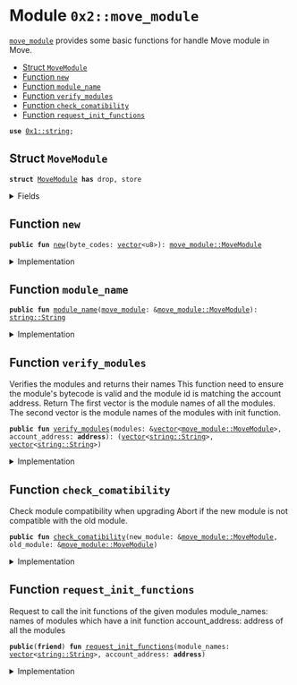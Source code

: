 
<a name="0x2_move_module"></a>

# Module `0x2::move_module`

<code><a href="move_module.md#0x2_move_module">move_module</a></code> provides some basic functions for handle Move module in Move.


-  [Struct `MoveModule`](#0x2_move_module_MoveModule)
-  [Function `new`](#0x2_move_module_new)
-  [Function `module_name`](#0x2_move_module_module_name)
-  [Function `verify_modules`](#0x2_move_module_verify_modules)
-  [Function `check_comatibility`](#0x2_move_module_check_comatibility)
-  [Function `request_init_functions`](#0x2_move_module_request_init_functions)


<pre><code><b>use</b> <a href="">0x1::string</a>;
</code></pre>



<a name="0x2_move_module_MoveModule"></a>

## Struct `MoveModule`



<pre><code><b>struct</b> <a href="move_module.md#0x2_move_module_MoveModule">MoveModule</a> <b>has</b> drop, store
</code></pre>



<details>
<summary>Fields</summary>


<dl>
<dt>
<code>byte_codes: <a href="">vector</a>&lt;u8&gt;</code>
</dt>
<dd>

</dd>
</dl>


</details>

<a name="0x2_move_module_new"></a>

## Function `new`



<pre><code><b>public</b> <b>fun</b> <a href="move_module.md#0x2_move_module_new">new</a>(byte_codes: <a href="">vector</a>&lt;u8&gt;): <a href="move_module.md#0x2_move_module_MoveModule">move_module::MoveModule</a>
</code></pre>



<details>
<summary>Implementation</summary>


<pre><code><b>public</b> <b>fun</b> <a href="move_module.md#0x2_move_module_new">new</a>(byte_codes: <a href="">vector</a>&lt;u8&gt;) : <a href="move_module.md#0x2_move_module_MoveModule">MoveModule</a> {
    <a href="move_module.md#0x2_move_module_MoveModule">MoveModule</a> {
        byte_codes,
    }
}
</code></pre>



</details>

<a name="0x2_move_module_module_name"></a>

## Function `module_name`



<pre><code><b>public</b> <b>fun</b> <a href="move_module.md#0x2_move_module_module_name">module_name</a>(<a href="move_module.md#0x2_move_module">move_module</a>: &<a href="move_module.md#0x2_move_module_MoveModule">move_module::MoveModule</a>): <a href="_String">string::String</a>
</code></pre>



<details>
<summary>Implementation</summary>


<pre><code><b>public</b> <b>fun</b> <a href="move_module.md#0x2_move_module_module_name">module_name</a>(<a href="move_module.md#0x2_move_module">move_module</a>: &<a href="move_module.md#0x2_move_module_MoveModule">MoveModule</a>): String {
    <a href="move_module.md#0x2_move_module_module_name_inner">module_name_inner</a>(&<a href="move_module.md#0x2_move_module">move_module</a>.byte_codes)
}
</code></pre>



</details>

<a name="0x2_move_module_verify_modules"></a>

## Function `verify_modules`

Verifies the modules and returns their names
This function need to ensure the module's bytecode is valid and the module id is matching the account address.
Return
The first vector is the module names of all the modules.
The second vector is the module names of the modules with init function.


<pre><code><b>public</b> <b>fun</b> <a href="move_module.md#0x2_move_module_verify_modules">verify_modules</a>(modules: &<a href="">vector</a>&lt;<a href="move_module.md#0x2_move_module_MoveModule">move_module::MoveModule</a>&gt;, account_address: <b>address</b>): (<a href="">vector</a>&lt;<a href="_String">string::String</a>&gt;, <a href="">vector</a>&lt;<a href="_String">string::String</a>&gt;)
</code></pre>



<details>
<summary>Implementation</summary>


<pre><code><b>public</b> <b>fun</b> <a href="move_module.md#0x2_move_module_verify_modules">verify_modules</a>(modules: &<a href="">vector</a>&lt;<a href="move_module.md#0x2_move_module_MoveModule">MoveModule</a>&gt;, account_address: <b>address</b>): (<a href="">vector</a>&lt;String&gt;, <a href="">vector</a>&lt;String&gt;) {
    <b>let</b> bytes_vec = <a href="_empty">vector::empty</a>&lt;<a href="">vector</a>&lt;u8&gt;&gt;();
    <b>let</b> i = 0u64;
    <b>let</b> len = <a href="_length">vector::length</a>(modules);
    <b>while</b> (i &lt; len) {
        <a href="_push_back">vector::push_back</a>(&<b>mut</b> bytes_vec, <a href="_borrow">vector::borrow</a>(modules, i).byte_codes);
        i = i + 1;
    };
    <a href="move_module.md#0x2_move_module_verify_modules_inner">verify_modules_inner</a>(bytes_vec, account_address)
}
</code></pre>



</details>

<a name="0x2_move_module_check_comatibility"></a>

## Function `check_comatibility`

Check module compatibility when upgrading
Abort if the new module is not compatible with the old module.


<pre><code><b>public</b> <b>fun</b> <a href="move_module.md#0x2_move_module_check_comatibility">check_comatibility</a>(new_module: &<a href="move_module.md#0x2_move_module_MoveModule">move_module::MoveModule</a>, old_module: &<a href="move_module.md#0x2_move_module_MoveModule">move_module::MoveModule</a>)
</code></pre>



<details>
<summary>Implementation</summary>


<pre><code><b>public</b> <b>fun</b> <a href="move_module.md#0x2_move_module_check_comatibility">check_comatibility</a>(new_module: &<a href="move_module.md#0x2_move_module_MoveModule">MoveModule</a>, old_module: &<a href="move_module.md#0x2_move_module_MoveModule">MoveModule</a>) {
    <a href="move_module.md#0x2_move_module_check_compatibililty_inner">check_compatibililty_inner</a>(new_module.byte_codes, old_module.byte_codes);
}
</code></pre>



</details>

<a name="0x2_move_module_request_init_functions"></a>

## Function `request_init_functions`

Request to call the init functions of the given modules
module_names: names of modules which have a init function
account_address: address of all the modules


<pre><code><b>public</b>(<b>friend</b>) <b>fun</b> <a href="move_module.md#0x2_move_module_request_init_functions">request_init_functions</a>(module_names: <a href="">vector</a>&lt;<a href="_String">string::String</a>&gt;, account_address: <b>address</b>)
</code></pre>



<details>
<summary>Implementation</summary>


<pre><code><b>native</b> <b>public</b>(<b>friend</b>) <b>fun</b> <a href="move_module.md#0x2_move_module_request_init_functions">request_init_functions</a>(module_names: <a href="">vector</a>&lt;String&gt;, account_address: <b>address</b>);
</code></pre>



</details>
